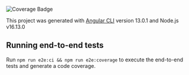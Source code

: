 ![Coverage Badge](https://img.shields.io/endpoint?url=https://gist.githubusercontent.com/Nicasiomarques/03cebc7a547683da5e77953a2d4ecd6b/raw/angular-cypress-coverage-with-badge__heads_main.json)

This project was generated with [Angular CLI](https://github.com/angular/angular-cli) version 13.0.1 and Node.js v16.13.0

## Running end-to-end tests

Run `npm run e2e:ci && npm run e2e:coverage` to execute the end-to-end tests and generate a code coverage.
